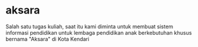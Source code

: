 # aksara
Salah satu tugas kuliah, saat itu kami diminta untuk membuat sistem informasi pendidikan untuk lembaga pendidikan anak berkebutuhan khusus bernama "Aksara" di Kota Kendari
